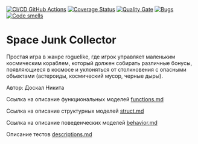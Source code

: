 [![CI/CD GitHub Actions](https://github.com/DoNik226/software_development/actions/workflows/test-action.yml/badge.svg)](https://github.com/DoNik226/software_development/actions/workflows/test-action.yml)
[![Coverage Status](https://coveralls.io/repos/DoNik226/software_development/badge.svg?branch=main)](https://coveralls.io/github/DoNik226/software_development?branch=main)
[![Quality Gate](https://sonarcloud.io/api/project_badges/measure?project=DoNik226_software_development&metric=alert_status)](https://sonarcloud.io/dashboard?id=DoNik226_software_development)
[![Bugs](https://sonarcloud.io/api/project_badges/measure?project=DoNik226_software_development&metric=bugs)](https://sonarcloud.io/summary/new_code?id=DoNik226_software_development)
[![Code smells](https://sonarcloud.io/api/project_badges/measure?project=DoNik226_software_development&metric=code_smells)](https://sonarcloud.io/dashboard?id=DoNik226_software_development)

# Space Junk Collector

Простая игра в жанре roguelike, где игрок управляет маленьким космическим кораблем, который должен собирать различные бонусы, появляющиеся в космосе и уклоняться от столкновения с опасными объектами (астероиды, космический мусор, черные дыры).

Автор: Доскал Никита

Ссылка на описание функциональных моделей [functions.md](docs/functions.md) 

Ссылка на описание структурных моделей [struct.md](docs/struct.md) 

Ссылка на описание поведенческих моделей [behavior.md](docs/behavior.md) 

Описание тестов [descriptions.md](docs/descriptions.md) 

